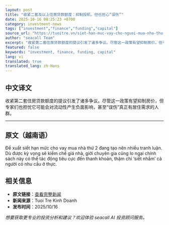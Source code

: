 ```yaml
---
layout: post
title: "收紧二套及以上住房贷款额度：抑制投机，但也担心“误伤”"
date: 2025-10-16 08:25:23 +0700
category: investment-news
tags: ["investment","finance","funding","capital"]
source_url: "https://tuoitre.vn/siet-han-muc-vay-cho-nguoi-mua-nha-thu-2-tro-len-giam-dau-co-nhung-cung-lo-siet-nham-20251016111123614.htm"
author: "seacall Team"
excerpt: "收紧第二套住房贷款额度的提议引发了诸多争议。尽管这一政策有望抑制房价，但专家们也担忧它可能会对流动性产生负面影响，甚至“误伤”真正有居住需求的人群。..."
featured: false
keywords: "investment, finance, funding, capital"
lang: vi
translated: true
translated_lang: zh-Hans
---
```


## 中文译文

收紧第二套住房贷款额度的提议引发了诸多争议。尽管这一政策有望抑制房价，但专家们也担忧它可能会对流动性产生负面影响，甚至“误伤”真正有居住需求的人群。

---

## 原文（越南语）

Đề xuất siết hạn mức cho vay mua nhà thứ 2 đang tạo nên nhiều tranh luận. Dù được kỳ vọng sẽ kiềm chế giá nhà, giới chuyên gia cũng lo ngại chính sách này có thể tác động tiêu cực đến thanh khoản, thậm chí ‘siết nhầm’ cả người có nhu cầu ở thực.

## 相关信息

- **原文链接**：[查看完整新闻](https://tuoitre.vn/siet-han-muc-vay-cho-nguoi-mua-nha-thu-2-tro-len-giam-dau-co-nhung-cung-lo-siet-nham-20251016111123614.htm)
- **新闻来源**：Tuoi Tre Kinh Doanh
- **发布时间**：2025/10/16

*想要获取更专业的投资分析和建议？欢迎体验 seacall AI 投资顾问服务。*